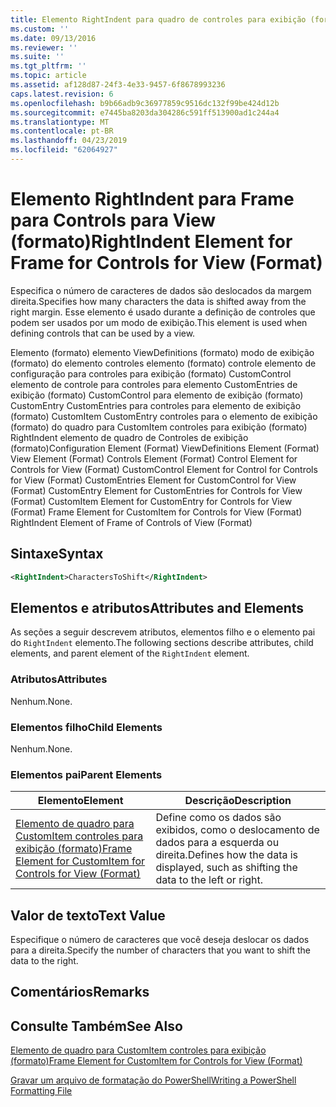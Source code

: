 ```yaml
---
title: Elemento RightIndent para quadro de controles para exibição (formato) | Microsoft Docs
ms.custom: ''
ms.date: 09/13/2016
ms.reviewer: ''
ms.suite: ''
ms.tgt_pltfrm: ''
ms.topic: article
ms.assetid: af128d87-24f3-4e33-9457-6f8678993236
caps.latest.revision: 6
ms.openlocfilehash: b9b66adb9c36977859c9516dc132f99be424d12b
ms.sourcegitcommit: e7445ba8203da304286c591ff513900ad1c244a4
ms.translationtype: MT
ms.contentlocale: pt-BR
ms.lasthandoff: 04/23/2019
ms.locfileid: "62064927"
---
```

# <a name="rightindent-element-for-frame-for-controls-for-view-format"></a><span data-ttu-id="c3435-102">Elemento RightIndent para Frame para Controls para View (formato)</span><span class="sxs-lookup"><span data-stu-id="c3435-102">RightIndent Element for Frame for Controls for View (Format)</span></span>

<span data-ttu-id="c3435-103">Especifica o número de caracteres de dados são deslocados da margem direita.</span><span class="sxs-lookup"><span data-stu-id="c3435-103">Specifies how many characters the data is shifted away from the right margin.</span></span> <span data-ttu-id="c3435-104">Esse elemento é usado durante a definição de controles que podem ser usados por um modo de exibição.</span><span class="sxs-lookup"><span data-stu-id="c3435-104">This element is used when defining controls that can be used by a view.</span></span>

<span data-ttu-id="c3435-105">Elemento (formato) elemento ViewDefinitions (formato) modo de exibição (formato) do elemento controles elemento (formato) controle elemento de configuração para controles para exibição (formato) CustomControl elemento de controle para controles para elemento CustomEntries de exibição (formato) CustomControl para elemento de exibição (formato) CustomEntry CustomEntries para controles para elemento de exibição (formato) CustomItem CustomEntry controles para o elemento de exibição (formato) do quadro para CustomItem controles para exibição (formato) RightIndent elemento de quadro de Controles de exibição (formato)</span><span class="sxs-lookup"><span data-stu-id="c3435-105">Configuration Element (Format) ViewDefinitions Element (Format) View Element (Format) Controls Element (Format) Control Element for Controls for View (Format) CustomControl Element for Control for Controls for View (Format) CustomEntries Element for CustomControl for View (Format) CustomEntry Element for CustomEntries for Controls for View (Format) CustomItem Element for CustomEntry for Controls for View (Format) Frame Element for CustomItem for Controls for View (Format) RightIndent Element of Frame of Controls of View (Format)</span></span>

## <a name="syntax"></a><span data-ttu-id="c3435-106">Sintaxe</span><span class="sxs-lookup"><span data-stu-id="c3435-106">Syntax</span></span>

```xml
<RightIndent>CharactersToShift</RightIndent>
```

## <a name="attributes-and-elements"></a><span data-ttu-id="c3435-107">Elementos e atributos</span><span class="sxs-lookup"><span data-stu-id="c3435-107">Attributes and Elements</span></span>

<span data-ttu-id="c3435-108">As seções a seguir descrevem atributos, elementos filho e o elemento pai do `RightIndent` elemento.</span><span class="sxs-lookup"><span data-stu-id="c3435-108">The following sections describe attributes, child elements, and parent element of the `RightIndent` element.</span></span>

### <a name="attributes"></a><span data-ttu-id="c3435-109">Atributos</span><span class="sxs-lookup"><span data-stu-id="c3435-109">Attributes</span></span>

<span data-ttu-id="c3435-110">Nenhum.</span><span class="sxs-lookup"><span data-stu-id="c3435-110">None.</span></span>

### <a name="child-elements"></a><span data-ttu-id="c3435-111">Elementos filho</span><span class="sxs-lookup"><span data-stu-id="c3435-111">Child Elements</span></span>

<span data-ttu-id="c3435-112">Nenhum.</span><span class="sxs-lookup"><span data-stu-id="c3435-112">None.</span></span>

### <a name="parent-elements"></a><span data-ttu-id="c3435-113">Elementos pai</span><span class="sxs-lookup"><span data-stu-id="c3435-113">Parent Elements</span></span>

|<span data-ttu-id="c3435-114">Elemento</span><span class="sxs-lookup"><span data-stu-id="c3435-114">Element</span></span>|<span data-ttu-id="c3435-115">Descrição</span><span class="sxs-lookup"><span data-stu-id="c3435-115">Description</span></span>|
|-------------|-----------------|
|[<span data-ttu-id="c3435-116">Elemento de quadro para CustomItem controles para exibição (formato)</span><span class="sxs-lookup"><span data-stu-id="c3435-116">Frame Element for CustomItem for Controls for View (Format)</span></span>](./frame-element-for-customitem-for-controls-for-view-format.md)|<span data-ttu-id="c3435-117">Define como os dados são exibidos, como o deslocamento de dados para a esquerda ou direita.</span><span class="sxs-lookup"><span data-stu-id="c3435-117">Defines how the data is displayed, such as shifting the data to the left or right.</span></span>|

## <a name="text-value"></a><span data-ttu-id="c3435-118">Valor de texto</span><span class="sxs-lookup"><span data-stu-id="c3435-118">Text Value</span></span>

<span data-ttu-id="c3435-119">Especifique o número de caracteres que você deseja deslocar os dados para a direita.</span><span class="sxs-lookup"><span data-stu-id="c3435-119">Specify the number of characters that you want to shift the data to the right.</span></span>

## <a name="remarks"></a><span data-ttu-id="c3435-120">Comentários</span><span class="sxs-lookup"><span data-stu-id="c3435-120">Remarks</span></span>

## <a name="see-also"></a><span data-ttu-id="c3435-121">Consulte Também</span><span class="sxs-lookup"><span data-stu-id="c3435-121">See Also</span></span>

[<span data-ttu-id="c3435-122">Elemento de quadro para CustomItem controles para exibição (formato)</span><span class="sxs-lookup"><span data-stu-id="c3435-122">Frame Element for CustomItem for Controls for View (Format)</span></span>](./frame-element-for-customitem-for-controls-for-view-format.md)

[<span data-ttu-id="c3435-123">Gravar um arquivo de formatação do PowerShell</span><span class="sxs-lookup"><span data-stu-id="c3435-123">Writing a PowerShell Formatting File</span></span>](./writing-a-powershell-formatting-file.md)
